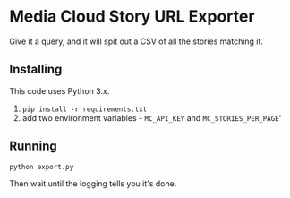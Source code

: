 Media Cloud Story URL Exporter
==============================

Give it a query, and it will spit out a CSV of all the stories matching it.

Installing
----------

This code uses Python 3.x.

1. `pip install -r requirements.txt`
2. add two environment variables - `MC_API_KEY` and `MC_STORIES_PER_PAGE`'

Running
-------

`python export.py`

Then wait until the logging tells you it's done.

